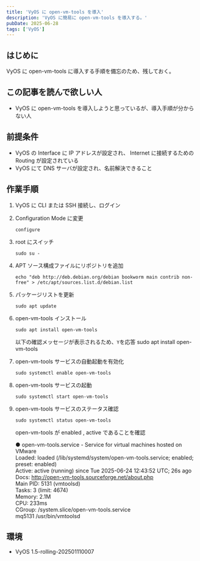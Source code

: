 ```yaml
---
title: 'VyOS に open-vm-tools を導入'
description: 'VyOS に簡易に open-vm-tools を導入する。'
pubDate: 2025-06-28
tags: ['VyOS']
---
```

## はじめに
VyOS に open-vm-tools に導入する手順を備忘のため、残しておく。

## この記事を読んで欲しい人
* VyOS に open-vm-tools を導入しようと思っているが、導入手順が分からない人

## 前提条件
* VyOS の Interface に IP アドレスが設定され、 Internet に接続するための Routing が設定されている
* VyOS にて DNS サーバが設定され、名前解決できること

## 作業手順

1. VyOS に CLI または SSH 接続し、ログイン

1. Configuration Mode に変更
    ```console
    configure
    ```

1. root にスイッチ
    ```console
    sudo su -
    ```

1. APT ソース構成ファイルにリポジトリを追加
    ```console
    echo "deb http://deb.debian.org/debian bookworm main contrib non-free" > /etc/apt/sources.list.d/debian.list
    ```

1. パッケージリストを更新
    ```console
    sudo apt update
    ```

1. open-vm-tools インストール
    ```console
    sudo apt install open-vm-tools
    ```

    以下の確認メッセージが表示されるため、`Y`を応答
    sudo apt install open-vm-tools

1. open-vm-tools サービスの自動起動を有効化
    ```console
    sudo systemctl enable open-vm-tools
    ```

1. open-vm-tools サービスの起動
    ```console
    sudo systemctl start open-vm-tools
    ```

1. open-vm-tools サービスのステータス確認
    ```console
    sudo systemctl status open-vm-tools
    ```
    open-vm-tools が enabled , active であることを確認  
      
    ● open-vm-tools.service - Service for virtual machines hosted on VMware  
     Loaded: loaded (/lib/systemd/system/open-vm-tools.service; enabled; preset: enabled)  
     Active: active (running) since Tue 2025-06-24 12:43:52 UTC; 26s ago  
       Docs: http://open-vm-tools.sourceforge.net/about.php  
   Main PID: 5131 (vmtoolsd)  
      Tasks: 3 (limit: 4674)  
     Memory: 2.1M  
        CPU: 233ms  
     CGroup: /system.slice/open-vm-tools.service  
             mq5131 /usr/bin/vmtoolsd  
      
## 環境
* VyOS 1.5-rolling-202501110007